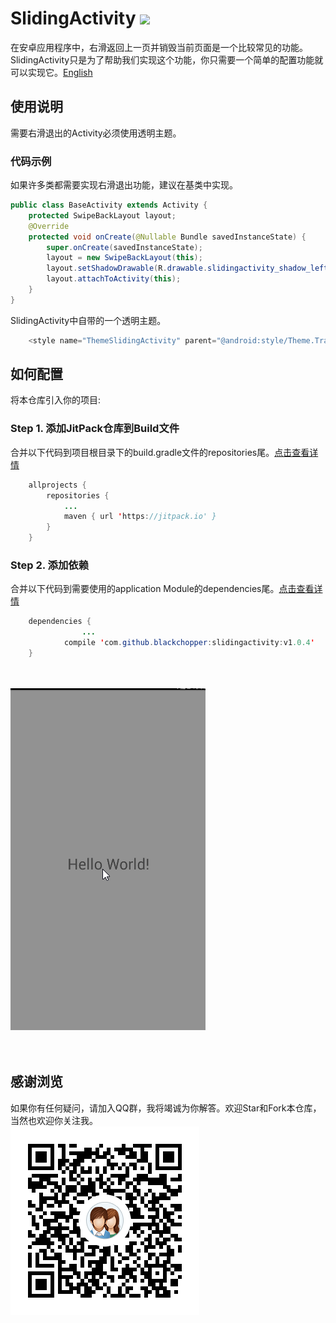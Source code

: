 # SlidingActivity  [![](https://jitpack.io/v/blackchopper/slidingactivity.svg)](https://jitpack.io/#blackchopper/slidingactivity)
在安卓应用程序中，右滑返回上一页并销毁当前页面是一个比较常见的功能。 SlidingActivity只是为了帮助我们实现这个功能，你只需要一个简单的配置功能就可以实现它。[English](https://github.com/blackchopper/SlidingActivity/blob/master/README_ENGLISH.md)
## 使用说明
需要右滑退出的Activity必须使用透明主题。
### 代码示例
如果许多类都需要实现右滑退出功能，建议在基类中实现。
```Java
public class BaseActivity extends Activity {
    protected SwipeBackLayout layout;
    @Override
    protected void onCreate(@Nullable Bundle savedInstanceState) {
        super.onCreate(savedInstanceState);
        layout = new SwipeBackLayout(this);
        layout.setShadowDrawable(R.drawable.slidingactivity_shadow_left);
        layout.attachToActivity(this);
    }
}
```
SlidingActivity中自带的一个透明主题。
```Java
    <style name="ThemeSlidingActivity" parent="@android:style/Theme.Translucent.NoTitleBar" />
```
## 如何配置
将本仓库引入你的项目:
### Step 1. 添加JitPack仓库到Build文件
合并以下代码到项目根目录下的build.gradle文件的repositories尾。[点击查看详情](https://github.com/blackchopper/CarouselBanner/blob/master/root_build.gradle.png)
```Java
	allprojects {
		repositories {
			...
			maven { url 'https://jitpack.io' }
		}
	}
```
### Step 2. 添加依赖   
合并以下代码到需要使用的application Module的dependencies尾。[点击查看详情](https://github.com/blackchopper/CarouselBanner/blob/master/application_build.gradle.png)
```Java
	dependencies {
                ...
	        compile 'com.github.blackchopper:slidingactivity:v1.0.4'
	}
```
<br><br>
![Image Text](https://github.com/blackchopper/SlidingActivity/blob/master/slidingactivity.gif)
<br><br><br>
## 感谢浏览
如果你有任何疑问，请加入QQ群，我将竭诚为你解答。欢迎Star和Fork本仓库，当然也欢迎你关注我。
<br>
![Image Text](https://github.com/blackchopper/CarouselBanner/blob/master/qq_group.png)
